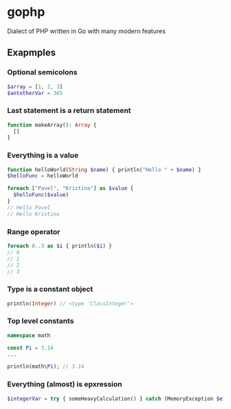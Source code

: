 # gophp
Dialect of PHP written in Go with many modern features 

## Exapmples

### Optional semicolons
```php
$array = [1, 2, 3]
$antotherVar = 365
```

### Last statement is a return statement
```php
function makeArray(): Array {
  []
}
```

### Everything is a value
```php
function helloWorld(String $name) { println("Hello " + $name) }
$helloFunc = helloWorld

foreach ["Pavel", "Kristina"] as $value {
  $helloFunc($value)
}
// Hello Pavel
// Hello Kristina
```

### Range operator
```php
foreach 0..3 as $i { println($i) }
// 0
// 1
// 2
// 3
```

### Type is a constant object
```php
println(Integer) // <type 'ClassInteger'>
```

### Top level constants
```php
namespace math

const Pi = 3.14
...

println(math\Pi); // 3.14

```

### Everything (almost) is epxression
```php
$integerVar = try { someHeavyCalculation() } catch (MemoryException $e) { 0 }
```
